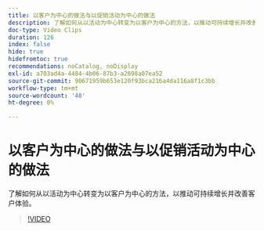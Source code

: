 ```yaml
---
title: 以客户为中心的做法与以促销活动为中心的做法
description: 了解如何从以活动为中心转变为以客户为中心的方法，以推动可持续增长并改善客户体验。
doc-type: Video Clips
duration: 126
index: false
hide: true
hidefromtoc: true
recommendations: noCatalog, noDisplay
exl-id: a703ad4a-4484-4b06-87b3-a2698a07ea52
source-git-commit: 90671959b653e120f93bca216a4da116a8f1c3bb
workflow-type: tm+mt
source-wordcount: '48'
ht-degree: 0%

---
```


# 以客户为中心的做法与以促销活动为中心的做法

了解如何从以活动为中心转变为以客户为中心的方法，以推动可持续增长并改善客户体验。

<!-- 85_S651_3442537_125_customercentric-approach-vs-campaigncentric-approach -->
>[!VIDEO](https://video.tv.adobe.com/v/3460121/?learn=on&enablevpops=true&captions=chi_hans)
